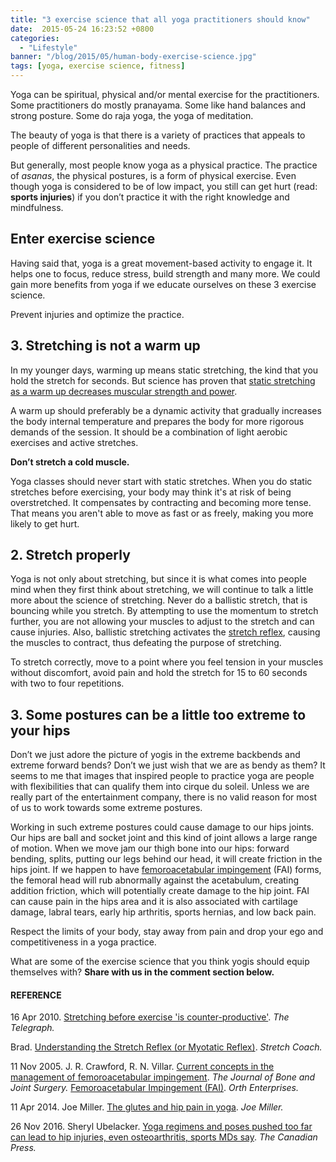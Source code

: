 ```yaml
---
title: "3 exercise science that all yoga practitioners should know"
date:  2015-05-24 16:23:52 +0800
categories:
  - "Lifestyle"
banner: "/blog/2015/05/human-body-exercise-science.jpg"
tags: [yoga, exercise science, fitness]
---
```

Yoga can be spiritual, physical and/or mental exercise for the practitioners. Some practitioners do mostly pranayama. Some like hand balances and strong posture. Some do raja yoga, the yoga of meditation.

The beauty of yoga is that there is a variety of practices that appeals to people of different personalities and needs.

But generally, most people know yoga as a physical practice. The practice of _asanas_, the physical postures, is a form of physical exercise. Even though yoga is considered to be of low impact, you still can get hurt (read: **sports injuries**) if you don’t practice it with the right knowledge and mindfulness.

## Enter exercise science
Having said that, yoga is a great movement-based activity to engage it. It helps one to focus, reduce stress, build strength and many more. We could gain more benefits from yoga if we educate ourselves on these 3 exercise science.  

Prevent injuries and optimize the practice.
## 3. Stretching is not a warm up
In my younger days, warming up means static stretching, the kind that you hold the stretch for seconds. But science has proven that [static stretching as a warm up decreases muscular strength and power](http://www.medscape.com/viewarticle/777155).

A warm up should preferably be a dynamic activity that gradually increases the body internal temperature and prepares the body for more rigorous demands of the session. It should be a combination of light aerobic exercises and active stretches.

**Don’t stretch a cold muscle.**

Yoga classes should never start with static stretches. When you do static stretches before exercising, your body may think it's at risk of being overstretched. It compensates by contracting and becoming more tense. That means you aren't able to move as fast or as freely, making you more likely to get hurt.

## 2. Stretch properly
Yoga is not only about stretching, but since it is what comes into people mind when they first think about stretching, we will continue to talk a little more about the science of stretching. Never do a ballistic stretch, that is bouncing while you stretch. By attempting to use the momentum to stretch further, you are not allowing your muscles to adjust to the stretch and can cause injuries. Also, ballistic stretching activates the [stretch reflex](http://people.bath.ac.uk/masrjb/Stretch/stretching_2.html#SEC15), causing the muscles to contract, thus defeating the purpose of stretching.

To stretch correctly, move to a point where you feel tension in your muscles without discomfort, avoid pain and hold the stretch for 15 to 60 seconds with two to four repetitions.

## 3. Some postures can be a little too extreme to your hips
Don’t we just adore the picture of yogis in the extreme backbends and extreme forward bends? Don’t we just wish that we are as bendy as them? It seems to me that images that inspired people to practice yoga are people with flexibilities that can qualify them into cirque du soleil. Unless we are really part of the entertainment company, there is no valid reason for most of us to work towards some extreme postures.

Working in such extreme postures could cause damage to our hips joints. Our hips are ball and socket joint and this kind of joint allows a large range of motion. When we move jam our thigh bone into our hips: forward bending, splits, putting our legs behind our head, it will create friction in the hips joint. If we happen to have [femoroacetabular impingement](http://orthoinfo.aaos.org/topic.cfm?topic=A00571) (FAI) forms, the femoral head will rub abnormally against the acetabulum, creating addition friction, which will potentially create damage to the hip joint. FAI can cause pain in the hips area and it is also associated with cartilage damage, labral tears, early hip arthritis, sports hernias, and low back pain.

Respect the limits of your body, stay away from pain and drop your ego and competitiveness in a yoga practice.

What are some of the exercise science that you think yogis should equip themselves with? **Share with us in the comment section below.**

#### REFERENCE
16 Apr 2010. [Stretching before exercise 'is counter-productive'](http://www.telegraph.co.uk/active/7594484/Stretching-before-exercise-is-counter-productive.html). _The Telegraph._

Brad. [Understanding the Stretch Reflex (or Myotatic Reflex)](http://stretchcoach.com/articles/myotatic-stretch-reflex/). _Stretch Coach._

11 Nov 2005. J. R. Crawford, R. N. Villar. [Current concepts in the management of femoroacetabular impingement](http://www.bjj.boneandjoint.org.uk/content/87-B/11/1459.full.pdf). _The Journal of Bone and Joint Surgery._
[Femoroacetabular Impingement (FAI)](http://www.hipfai.com/). _Orth Enterprises._

11 Apr 2014. Joe Miller. [The glutes and hip pain in yoga](http://joemilleryoga.com/glutes-hip-pain-yoga/). _Joe Miller._

26 Nov 2016. Sheryl Ubelacker. [Yoga regimens and poses pushed too far can lead to hip injuries, even osteoarthritis, sports MDs say](http://news.nationalpost.com/health/yoga-regimens-and-poses-pushed-too-far-can-lead-to-hip-injuries-osteoarthritis-sports-mds). _The Canadian Press._
